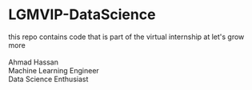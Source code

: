 # LGMVIP-DataScience
this repo contains code that is part of the virtual internship at let's grow more
<br/>
<br/>
Ahmad Hassan<br/>
Machine Learning Engineer<br/>
Data Science Enthusiast
